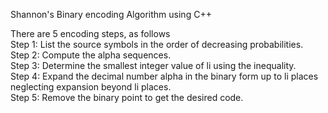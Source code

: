 Shannon's Binary encoding Algorithm using C++

There are 5 encoding steps, as follows                                                                                 
Step 1: List the source symbols in the order of decreasing probabilities.                                                                   
Step 2: Compute the alpha sequences.                                                                                    
Step 3: Determine the smallest integer value of li using the inequality.                                                                   
Step 4: Expand the decimal number alpha in the binary form up to li places neglecting expansion beyond li places.                                                    
Step 5: Remove the binary point to get the desired code.
